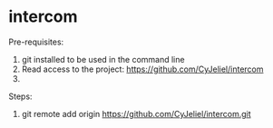 # intercom

Pre-requisites:
1) git installed to be used in the command line
2) Read access to the project:  https://github.com/CyJeliel/intercom
3) 

Steps:
1) git remote add origin https://github.com/CyJeliel/intercom.git
